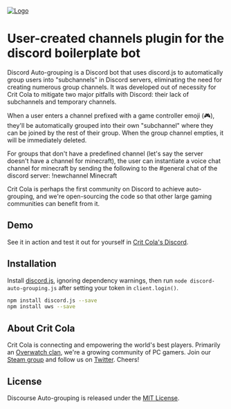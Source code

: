 <a href="https://critcola.com/?utm_source=github.com&utm_medium=readme&utm_term=logo&utm_content=discord-auto-grouping&utm_campaign=development">![Logo](https://critcola.com/assets/images/crit-cola-banner.svg)</a>

# User-created channels plugin for the discord boilerplate bot

Discord Auto-grouping is a Discord bot that uses discord.js to automatically group users into "subchannels" in Discord servers, eliminating the need for creating numerous group channels. It was developed out of necessity for Crit Cola to mitigate two major pitfalls with Discord: their lack of subchannels and temporary channels.

When a user enters a channel prefixed with a game controller emoji (🎮), they'll be automatically grouped into their own "subchannel" where they can be joined by the rest of their group. When the group channel empties, it will be immediately deleted.

For groups that don't have a predefined channel (let's say the server doesn't have a channel for minecraft), the user can instantiate a voice chat channel for minecraft by sending the following to the #general chat of the discord server:
!newchannel Minecraft

Crit Cola is perhaps the first community on Discord to achieve auto-grouping, and we're open-sourcing the code so that other large gaming communities can benefit from it.

## Demo

See it in action and test it out for yourself in [Crit Cola's Discord](https://discord.critcola.com).

## Installation

Install [discord.js](https://github.com/hydrabolt/discord.js), ignoring dependency warnings, then run `node discord-auto-grouping.js` after setting your token in `client.login()`.

```sh
npm install discord.js --save
npm install uws --save
```

## About Crit Cola

Crit Cola is connecting and empowering the world's best players. Primarily an [Overwatch clan](https://critcola.com/?utm_source=github.com&utm_medium=readme&utm_term=overwatch-clan&utm_content=discourse-browser-share&utm_campaign=development), we're a growing community of PC gamers. Join our [Steam group](http://steamcommunity.com/groups/critcola) and follow us on [Twitter](https://twitter.com/CritColaGaming). Cheers!

## License

Discourse Auto-grouping is released under the [MIT License](LICENSE).
